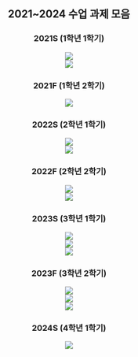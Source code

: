 <div align=center> 
<h2> 2021~2024 수업 과제 모음 </h2>

<h3>2021S (1학년 1학기)</h3> 
<a href="https://github.com/coolho1129/undergraduate/tree/main/Interactive-Programming">
<img src="https://img.shields.io/badge/Interactive Programming-FFB74D?style=for-the-badge&logo=python&logoColor=white">
</a>
  <br>

<a href="https://github.com/coolho1129/undergraduate/tree/main/Software-and-problem-solving">
<img src="https://img.shields.io/badge/Software and problem solving-FF8A65?style=for-the-badge&logo=python&logoColor=white">
</a>

<h3> 2021F (1학년 2학기)</h3>
<img src="https://img.shields.io/badge/Basic Programming-4DB6AC?style=for-the-badge&logo=C&logoColor=white">

<h3> 2022S (2학년 1학기)</h3>
<img src="https://img.shields.io/badge/Data Structure-81C784?style=for-the-badge&logo=C&logoColor=white"><br>
<img src="https://img.shields.io/badge/Java Programming-FFD54F?style=for-the-badge&logo=OpenJDK&logoColor=white">

<h3> 2022F (2학년 2학기)</h3>
<img src="https://img.shields.io/badge/System Programming-4FC3F7?style=for-the-badge&logo=C&logoColor=white"><br>
<img src="https://img.shields.io/badge/Linear Algebra Programming Project-BA68C8?style=for-the-badge&logo=python&logoColor=white">

<h3> 2023S (3학년 1학기)</h3>
<img src="https://img.shields.io/badge/Algorithm1-64B5F6?style=for-the-badge&logo=python&logoColor=white"><br>
<img src="https://img.shields.io/badge/Network Programming-FDD835?style=for-the-badge&logo=C&logoColor=white"><br>
<img src="https://img.shields.io/badge/Artificial Intelligence-FF8A65?style=for-the-badge&logo=python&logoColor=white">

<h3> 2023F (3학년 2학기)</h3>
<img src="https://img.shields.io/badge/Database-FFB74D?style=for-the-badge&logo=oracle&logoColor=white"><br>
<img src="https://img.shields.io/badge/Algorithm2-4FC3F7?style=for-the-badge&logo=python&logoColor=white"><br>
<img src="https://img.shields.io/badge/Introduction to Machine Learning-9575CD?style=for-the-badge&logo=python&logoColor=white">

<h3> 2024S (4학년 1학기)</h3>
<img src="https://img.shields.io/badge/Deep Learning-AED581?style=for-the-badge&logo=python&logoColor=white">

</div>

